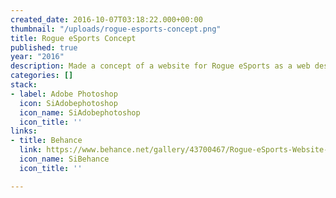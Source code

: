 ```yaml
---
created_date: 2016-10-07T03:18:22.000+00:00
thumbnail: "/uploads/rogue-esports-concept.png"
title: Rogue eSports Concept
published: true
year: "2016"
description: Made a concept of a website for Rogue eSports as a web design exercise.
categories: []
stack:
- label: Adobe Photoshop
  icon: SiAdobephotoshop
  icon_name: SiAdobephotoshop
  icon_title: ''
links:
- title: Behance
  link: https://www.behance.net/gallery/43700467/Rogue-eSports-Website-Concept
  icon_name: SiBehance
  icon_title: ''

---
```

